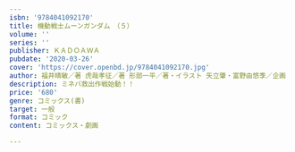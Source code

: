 ```yaml
---
isbn: '9784041092170'
title: 機動戦士ムーンガンダム　（５）
volume: ''
series: ''
publisher: ＫＡＤＯＡＷＡ
pubdate: '2020-03-26'
cover: 'https://cover.openbd.jp/9784041092170.jpg'
author: 福井晴敏／著 虎哉孝征／著 形部一平／著・イラスト 矢立肇・富野由悠季／企画
description: ミネバ救出作戦始動！！
price: '680'
genre: コミックス(書)
target: 一般
format: コミック
content: コミックス・劇画

---
```

